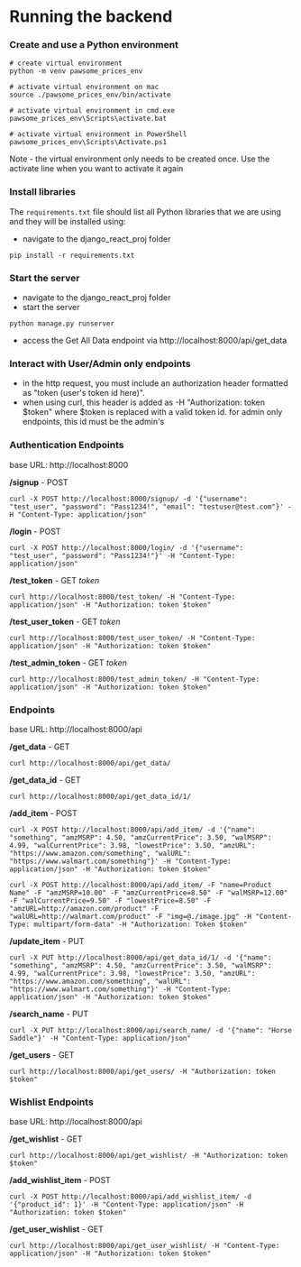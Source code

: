# Running the backend

### Create and use a Python environment
```
# create virtual environment
python -m venv pawsome_prices_env

# activate virtual environment on mac
source ./pawsome_prices_env/bin/activate

# activate virtual environment in cmd.exe
pawsome_prices_env\Scripts\activate.bat

# activate virtual environment in PowerShell
pawsome_prices_env\Scripts\Activate.ps1
```
Note - the virtual environment only needs to be created once. Use the activate line when you want to activate it again

### Install libraries
The `requirements.txt` file should list all Python libraries that we are using and they will be installed using:
- navigate to the django_react_proj folder
```
pip install -r requirements.txt
```

### Start the server
- navigate to the django_react_proj folder
- start the server
```
python manage.py runserver
```
- access the Get All Data endpoint via http://localhost:8000/api/get_data

### Interact with User/Admin only endpoints
- in the http request, you must include an authorization header formatted as "token (user's token id here)". 
- when using curl, this header is added as -H "Authorization: token $token" where $token is replaced with a valid token id. for admin only endpoints, this id must be the admin's

### Authentication Endpoints
base URL: http://localhost:8000

**/signup** - POST
```
curl -X POST http://localhost:8000/signup/ -d '{"username": "test_user", "password": "Pass1234!", "email": "testuser@test.com"}' -H "Content-Type: application/json"
```
**/login** - POST
```
curl -X POST http://localhost:8000/login/ -d '{"username": "test_user", "password": "Pass1234!"}' -H "Content-Type: application/json"
```
**/test_token** - GET
*token*
```
curl http://localhost:8000/test_token/ -H "Content-Type: application/json" -H "Authorization: token $token"
```

**/test_user_token** - GET
*token*
```
curl http://localhost:8000/test_user_token/ -H "Content-Type: application/json" -H "Authorization: token $token"
```
**/test_admin_token** - GET
*token*
```
curl http://localhost:8000/test_admin_token/ -H "Content-Type: application/json" -H "Authorization: token $token"
```

### Endpoints
base URL: http://localhost:8000/api

**/get_data** - GET
```
curl http://localhost:8000/api/get_data/
```
**/get_data_id** - GET
```
curl http://localhost:8000/api/get_data_id/1/
```
**/add_item** - POST
```
curl -X POST http://localhost:8000/api/add_item/ -d '{"name": "something", "amzMSRP": 4.50, "amzCurrentPrice": 3.50, "walMSRP": 4.99, "walCurrentPrice": 3.98, "lowestPrice": 3.50, "amzURL": "https://www.amazon.com/something", "walURL": "https://www.walmart.com/something"}' -H "Content-Type: application/json" -H "Authorization: token $token"

curl -X POST http://localhost:8000/api/add_item/ -F "name=Product Name" -F "amzMSRP=10.00" -F "amzCurrentPrice=8.50" -F "walMSRP=12.00" -F "walCurrentPrice=9.50" -F "lowestPrice=8.50" -F "amzURL=http://amazon.com/product" -F "walURL=http://walmart.com/product" -F "img=@./image.jpg" -H "Content-Type: multipart/form-data" -H "Authorization: Token $token" 
```
**/update_item** - PUT
```
curl -X PUT http://localhost:8000/api/get_data_id/1/ -d '{"name": "something", "amzMSRP": 4.50, "amzCurrentPrice": 3.50, "walMSRP": 4.99, "walCurrentPrice": 3.98, "lowestPrice": 3.50, "amzURL": "https://www.amazon.com/something", "walURL": "https://www.walmart.com/something"}' -H "Content-Type: application/json" -H "Authorization: token $token"
```

**/search_name** - PUT
```
curl -X PUT http://localhost:8000/api/search_name/ -d '{"name": "Horse Saddle"}' -H "Content-Type: application/json"
```
**/get_users** - GET
```
curl http://localhost:8000/api/get_users/ -H "Authorization: token $token"
```

### Wishlist Endpoints
base URL: http://localhost:8000/api

**/get_wishlist** - GET
```
curl http://localhost:8000/api/get_wishlist/ -H "Authorization: token $token"
```
**/add_wishlist_item** - POST
```
curl -X POST http://localhost:8000/api/add_wishlist_item/ -d '{"product_id": 1}' -H "Content-Type: application/json" -H "Authorization: token $token"
```
**/get_user_wishlist** - GET
```
curl http://localhost:8000/api/get_user_wishlist/ -H "Content-Type: application/json" -H "Authorization: token $token"
```